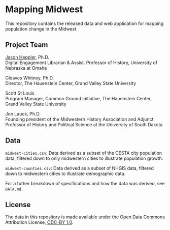 # Mapping Midwest

This repository contains the released data and web application for mapping population change in the Midwest. 

## Project Team

[Jason Heppler](http://jasonheppler.org), Ph.D.  
Digital Engagement Librarian & Assist. Professor of History, University of Nebraska at Omaha

Gleaves Whitney, Ph.D.  
Director, The Hauenstein Center, Grand Valley State University

Scott St Louis  
Program Manager, Common Ground Initiative, The Hauenstein Center, Grand Valley State University

Jon Lauck, Ph.D.  
Founding president of the Midwestern History Association and Adjunct Professor of History and Political Science at the University of South Dakota

## Data

`midwest-cities.csv`: Data derived as a subset of the CESTA city population data, filtered down to only midwestern cities to illustrate population growth.

`midwest-counties.csv`: Data derived as a subset of NHGIS data, filtered down to midwestern cities to illustrate demographic data.

For a futher breakdown of specifications and how the data was derived, see `DATA.md`.

## License

The data in this repository is made available under the Open Data Commons Attribution License, [ODC-BY 1.0](http://opendatacommons.org/licenses/by/summary/).
